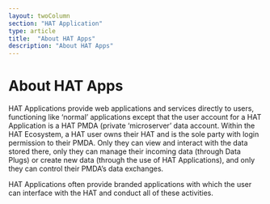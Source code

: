 ```yaml
---
layout: twoColumn
section: "HAT Application"
type: article
title:  "About HAT Apps"
description: "About HAT Apps"
---
```


# About HAT Apps

HAT Applications provide web applications and services directly to users, functioning like ‘normal’ applications except that the user account for a HAT Application is a HAT PMDA (private ‘microserver’ data account. Within the HAT Ecosystem, a HAT user owns their HAT and is the sole party with login permission to their PMDA. Only they can view and interact with the data stored there, only they can manage their incoming data (through Data Plugs) or create new data (through the use of HAT Applications), and only they can control their PMDA’s data exchanges. 

HAT Applications often provide branded applications with which the user can interface with the HAT and conduct all of these activities.
